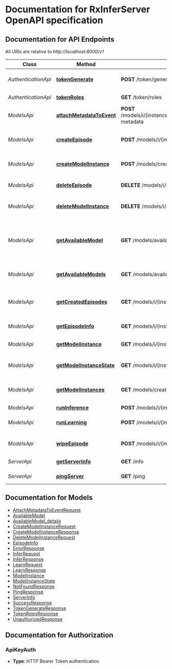 # Documentation for RxInferServer OpenAPI specification

<a name="documentation-for-api-endpoints"></a>
## Documentation for API Endpoints

All URIs are relative to *http://localhost:8000/v1*

| Class | Method | HTTP request | Description |
|------------ | ------------- | ------------- | -------------|
| *AuthenticationApi* | [**tokenGenerate**](Apis/AuthenticationApi.md#tokengenerate) | **POST** /token/generate | Generate authentication token |
*AuthenticationApi* | [**tokenRoles**](Apis/AuthenticationApi.md#tokenroles) | **GET** /token/roles | Get token roles |
| *ModelsApi* | [**attachMetadataToEvent**](Apis/ModelsApi.md#attachmetadatatoevent) | **POST** /models/i/{instance_id}/episodes/{episode_name}/events/{event_id}/attach-metadata | Attach metadata to an event |
*ModelsApi* | [**createEpisode**](Apis/ModelsApi.md#createepisode) | **POST** /models/i/{instance_id}/create-episode | Create a new episode for a model instance |
*ModelsApi* | [**createModelInstance**](Apis/ModelsApi.md#createmodelinstance) | **POST** /models/create-instance | Create a new model instance |
*ModelsApi* | [**deleteEpisode**](Apis/ModelsApi.md#deleteepisode) | **DELETE** /models/i/{instance_id}/episodes/{episode_name} | Delete an episode for a model |
*ModelsApi* | [**deleteModelInstance**](Apis/ModelsApi.md#deletemodelinstance) | **DELETE** /models/i/{instance_id} | Delete a model instance |
*ModelsApi* | [**getAvailableModel**](Apis/ModelsApi.md#getavailablemodel) | **GET** /models/available/{model_name} | Get information about a specific model available for creation |
*ModelsApi* | [**getAvailableModels**](Apis/ModelsApi.md#getavailablemodels) | **GET** /models/available | Get models available for creation |
*ModelsApi* | [**getCreatedEpisodes**](Apis/ModelsApi.md#getcreatedepisodes) | **GET** /models/i/{instance_id}/created-episodes | Get all created episodes for a model instance |
*ModelsApi* | [**getEpisodeInfo**](Apis/ModelsApi.md#getepisodeinfo) | **GET** /models/i/{instance_id}/episodes/{episode_name} | Get episode information |
*ModelsApi* | [**getModelInstance**](Apis/ModelsApi.md#getmodelinstance) | **GET** /models/i/{instance_id} | Get model instance information |
*ModelsApi* | [**getModelInstanceState**](Apis/ModelsApi.md#getmodelinstancestate) | **GET** /models/i/{instance_id}/state | Get the state of a model instance |
*ModelsApi* | [**getModelInstances**](Apis/ModelsApi.md#getmodelinstances) | **GET** /models/created-instances | Get all created model instances |
*ModelsApi* | [**runInference**](Apis/ModelsApi.md#runinference) | **POST** /models/i/{instance_id}/infer | Run inference |
*ModelsApi* | [**runLearning**](Apis/ModelsApi.md#runlearning) | **POST** /models/i/{instance_id}/learn | Learn from previous observations |
*ModelsApi* | [**wipeEpisode**](Apis/ModelsApi.md#wipeepisode) | **POST** /models/i/{instance_id}/episodes/{episode_name}/wipe | Wipe all events from an episode |
| *ServerApi* | [**getServerInfo**](Apis/ServerApi.md#getserverinfo) | **GET** /info | Get server information |
*ServerApi* | [**pingServer**](Apis/ServerApi.md#pingserver) | **GET** /ping | Health check endpoint |


<a name="documentation-for-models"></a>
## Documentation for Models

 - [AttachMetadataToEventRequest](./Models/AttachMetadataToEventRequest.md)
 - [AvailableModel](./Models/AvailableModel.md)
 - [AvailableModel_details](./Models/AvailableModel_details.md)
 - [CreateModelInstanceRequest](./Models/CreateModelInstanceRequest.md)
 - [CreateModelInstanceResponse](./Models/CreateModelInstanceResponse.md)
 - [DeleteModelInstanceRequest](./Models/DeleteModelInstanceRequest.md)
 - [EpisodeInfo](./Models/EpisodeInfo.md)
 - [ErrorResponse](./Models/ErrorResponse.md)
 - [InferRequest](./Models/InferRequest.md)
 - [InferResponse](./Models/InferResponse.md)
 - [LearnRequest](./Models/LearnRequest.md)
 - [LearnResponse](./Models/LearnResponse.md)
 - [ModelInstance](./Models/ModelInstance.md)
 - [ModelInstanceState](./Models/ModelInstanceState.md)
 - [NotFoundResponse](./Models/NotFoundResponse.md)
 - [PingResponse](./Models/PingResponse.md)
 - [ServerInfo](./Models/ServerInfo.md)
 - [SuccessResponse](./Models/SuccessResponse.md)
 - [TokenGenerateResponse](./Models/TokenGenerateResponse.md)
 - [TokenRolesResponse](./Models/TokenRolesResponse.md)
 - [UnauthorizedResponse](./Models/UnauthorizedResponse.md)


<a name="documentation-for-authorization"></a>
## Documentation for Authorization

<a name="ApiKeyAuth"></a>
### ApiKeyAuth

- **Type**: HTTP Bearer Token authentication

